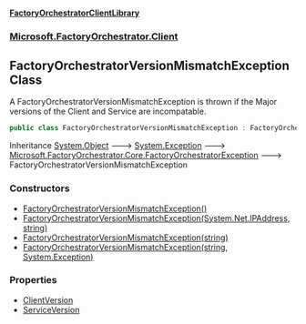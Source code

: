 #### [FactoryOrchestratorClientLibrary](./FactoryOrchestratorClientLibrary.md 'FactoryOrchestratorClientLibrary')
### [Microsoft.FactoryOrchestrator.Client](./Microsoft-FactoryOrchestrator-Client.md 'Microsoft.FactoryOrchestrator.Client')
## FactoryOrchestratorVersionMismatchException Class
A FactoryOrchestratorVersionMismatchException is thrown if the Major versions of the Client and Service are incompatable.  
```csharp
public class FactoryOrchestratorVersionMismatchException : FactoryOrchestratorException
```
Inheritance [System.Object](https://docs.microsoft.com/en-us/dotnet/api/System.Object 'System.Object') &#129106; [System.Exception](https://docs.microsoft.com/en-us/dotnet/api/System.Exception 'System.Exception') &#129106; [Microsoft.FactoryOrchestrator.Core.FactoryOrchestratorException](https://docs.microsoft.com/en-us/dotnet/api/Microsoft.FactoryOrchestrator.Core.FactoryOrchestratorException 'Microsoft.FactoryOrchestrator.Core.FactoryOrchestratorException') &#129106; FactoryOrchestratorVersionMismatchException  
### Constructors
- [FactoryOrchestratorVersionMismatchException()](./Microsoft-FactoryOrchestrator-Client-FactoryOrchestratorVersionMismatchException-FactoryOrchestratorVersionMismatchException().md 'Microsoft.FactoryOrchestrator.Client.FactoryOrchestratorVersionMismatchException.FactoryOrchestratorVersionMismatchException()')
- [FactoryOrchestratorVersionMismatchException(System.Net.IPAddress, string)](./Microsoft-FactoryOrchestrator-Client-FactoryOrchestratorVersionMismatchException-FactoryOrchestratorVersionMismatchException(System-Net-IPAddress_string).md 'Microsoft.FactoryOrchestrator.Client.FactoryOrchestratorVersionMismatchException.FactoryOrchestratorVersionMismatchException(System.Net.IPAddress, string)')
- [FactoryOrchestratorVersionMismatchException(string)](./Microsoft-FactoryOrchestrator-Client-FactoryOrchestratorVersionMismatchException-FactoryOrchestratorVersionMismatchException(string).md 'Microsoft.FactoryOrchestrator.Client.FactoryOrchestratorVersionMismatchException.FactoryOrchestratorVersionMismatchException(string)')
- [FactoryOrchestratorVersionMismatchException(string, System.Exception)](./Microsoft-FactoryOrchestrator-Client-FactoryOrchestratorVersionMismatchException-FactoryOrchestratorVersionMismatchException(string_System-Exception).md 'Microsoft.FactoryOrchestrator.Client.FactoryOrchestratorVersionMismatchException.FactoryOrchestratorVersionMismatchException(string, System.Exception)')
### Properties
- [ClientVersion](./Microsoft-FactoryOrchestrator-Client-FactoryOrchestratorVersionMismatchException-ClientVersion.md 'Microsoft.FactoryOrchestrator.Client.FactoryOrchestratorVersionMismatchException.ClientVersion')
- [ServiceVersion](./Microsoft-FactoryOrchestrator-Client-FactoryOrchestratorVersionMismatchException-ServiceVersion.md 'Microsoft.FactoryOrchestrator.Client.FactoryOrchestratorVersionMismatchException.ServiceVersion')
